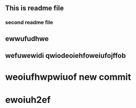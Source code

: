## This is readme file
### second readme file

## ewwufudhwe
## wefuwewidi qwiodeoiehfoweiufojffob
# weoiufhwpwiuof new commit 
# ewoiuh2ef 